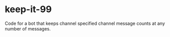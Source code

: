 # keep-it-99
Code for a bot that keeps channel specified channel message counts at any number of messages.
